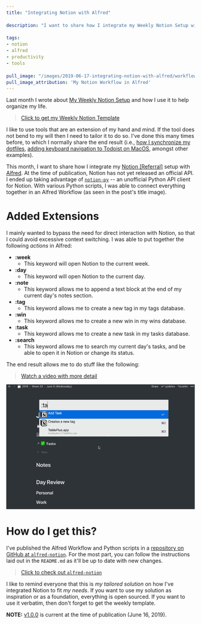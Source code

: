 ```yaml
---
title: "Integrating Notion with Alfred"

description: "I want to share how I integrate my Weekly Notion Setup with Alfred. It provides a seamless interaction so that I minimize context switching."

tags:
- notion
- alfred
- productivity
- tools

pull_image: "/images/2019-06-17-integrating-notion-with-alfred/workflow.png"
pull_image_attribution: 'My Notion Workflow in Alfred'
---
```


Last month I wrote about [My Weekly Notion Setup](/my-weekly-notion-setup) and how I use it to help organize my life.

> [Click to get my Weekly Notion Template](https://www.notion.so/Week-Template-0a7ac4d03082417c929176b5ea1df07e)

I like to use tools that are an extension of my hand and mind. If the tool does not bend to my will then I need to tailor it to do so. I've done this many times before, to which I normally share the end result (i.e., [how I synchronize my dotfiles](/synchronizing-my-dotfiles), [adding keyboard navigation to Todoist on MacOS](/todoist-with-keyboard-navigation-via-nativefier/), amongst other examples).

This month, I want to share how I integrate my [Notion [Referral]](https://www.notion.so/?r=6b8d609eb50943419db4d87c67fa558e) setup with [Alfred](https://www.alfredapp.com/). At the time of publication, Notion has not yet released an official API. I ended up taking advantage of [`notion-py`](https://github.com/jamalex/notion-py) -- an unofficial Python API client for Notion. With various Python scripts, I was able to connect everything together in an Alfred Workflow (as seen in the post's title image).

# Added Extensions

I mainly wanted to bypass the need for direct interaction with Notion, so that I could avoid excessive context switching. I was able to put together the following _actions_ in Alfred:

- **:week**
  - This keyword will open Notion to the current week.
- **:day**
  - This keyword will open Notion to the current day.
- **:note**
  - This keyword allows me to append a text block at the end of my current day's notes section.
- **:tag**
  - This keyword allows me to create a new tag in my tags database.
- **:win**
  - This keyword allows me to create a new win in my wins database.
- **:task**
  - This keyword allows me to create a new task in my tasks database.
- **:search**
  - This keyword allows me to search my current day's tasks, and be able to open it in Notion or change its status.

The end result allows me to do stuff like the following:

> [Watch a video with more detail](https://www.youtube.com/watch?v=i_Ce3ogyuTA)

![](/images/2019-06-17-integrating-notion-with-alfred/alfred-notion-demo.gif)

# How do I get this?

I've published the Alfred Workflow and Python scripts in a [repository on GitHub at `alfred-notion`](https://github.com/kevinjalbert/alfred-notion). For the most part, you can follow the instructions laid out in the `README.md` as it'll be up to date with new changes.

> [Click to check out `alfred-notion`](https://github.com/kevinjalbert/alfred-notion)

I like to remind everyone that this is _my tailored solution_ on how I've integrated Notion to fit _my needs_. If you want to use my solution as inspiration or as a foundation, everything is open sourced. If you want to use it verbatim, then don't forget to get the weekly template.

**NOTE:** [v1.0.0](https://github.com/kevinjalbert/alfred-notion/tree/v1.0.0) is current at the time of publication (June 16, 2019).
